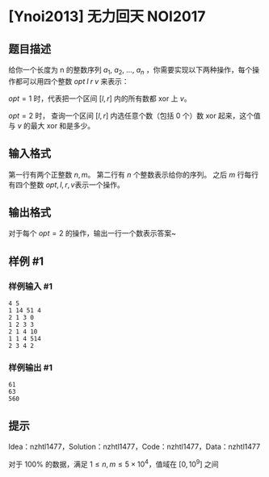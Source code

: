 # [Ynoi2013] 无力回天 NOI2017

## 题目描述

给你一个长度为 n 的整数序列 $a_1$, $a_2$, $\ldots$, $a_n$ ，你需要实现以下两种操作，每个操作都可以用四个整数 $opt\;l\;r\;v$ 来表示：

$opt=1$ 时，代表把一个区间 $[l,r]$ 内的所有数都 xor 上 $v$。

$opt=2$ 时， 查询一个区间  $[l,r]$ 内选任意个数（包括 $0$ 个）数 xor 起来，这个值与 $v$ 的最大 xor 和是多少。

## 输入格式

第一行有两个正整数 $n,m$。
第二行有 $n$ 个整数表示给你的序列。 
之后 $m$ 行每行有四个整数 $opt, l, r, v$表示一个操作。

## 输出格式

对于每个 $opt=2$ 的操作，输出一行一个数表示答案~

## 样例 #1

### 样例输入 #1
```
4 5
1 14 51 4
2 1 3 0
1 2 3 3
2 1 4 10
1 1 4 514
2 3 4 2
```

### 样例输出 #1

```
61
63
560
```

## 提示

Idea：nzhtl1477，Solution：nzhtl1477，Code：nzhtl1477，Data：nzhtl1477

对于 $100\%$ 的数据，满足 $1 \le n , m \le 5 \times 10^4$，值域在 $[0,10^9]$ 之间
